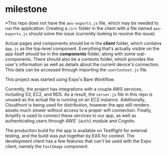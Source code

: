 # milestone
*This repo does not have the `aws-exports.js` file, which may be needed to run the application. Creating a `/src` folder in the client with a file named `aws-exports.js` should solve the issue (currently looking to resolve the issue).

Actual pages and components should be in the **client** folder, which contains `App.js` as the top-level component. Everything that's actually visible on the app itself *should* be in the **components** folder, along with some sub-components. There should also be a contexts folder, which provides the user's information as well as details about the current device's connection. This data can be accessed through importing the `userContext.js` file.

This project was started using Expo's Bare Workflow.

Currently, the project has integrations with a couple AWS services, including S3, EC2, and RDS. As a result, the `server.js` file in this repo is unused as the actual file is running on an EC2 instance. Additionally, Cloudfront is being used for distribution, however the app still renders assets much slower without access to a proper wifi connection. Finally, Amplify is used to connect these services to our app, as well as authenticating users through AWS' `{Auth}` module and Cognito.

The production build for the app is available on Testflight for external testing, and the build was put together by EAS for context. The development client has a few features that can't be used with the Expo client, namely the `FastImage` component.
